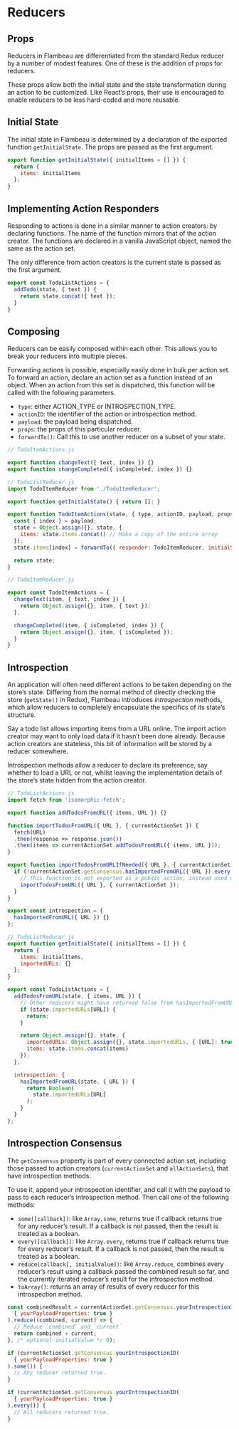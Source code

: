 # Reducers

## Props

Reducers in Flambeau are differentiated from the standard Redux reducer by a
number of modest features. One of these is the addition of props for reducers.

These props allow both the initial state and the state transformation during an
action to be customized. Like React’s props, their use is encouraged to enable
reducers to be less hard-coded and more reusable.

## Initial State

The initial state in Flambeau is determined by a declaration of the exported
function `getInitialState`. The props are passed as the first argument.

```javascript
export function getInitialState({ initialItems = [] }) {
  return {
    items: initialItems
  };
}
```

## Implementing Action Responders

Responding to actions is done in a similar manner to action creators: by
declaring functions. The name of the function mirrors that of the action
creator. The functions are declared in a vanilla JavaScript object, named the
same as the action set.

The only difference from action creators is the current state is passed as the
first argument.

```javascript
export const TodoListActions = {
  addTodo(state, { text }) {
    return state.concat({ text });
  }
}
```

## Composing

Reducers can be easily composed within each other. This allows you to break your
reducers into multiple pieces.

Forwarding actions is possible, especially easily done in bulk per action set.
To forward an action, declare an action set as a function instead of an object.
When an action from this set is dispatched, this function will be called with
the following parameters.
- `type`: either ACTION_TYPE or INTROSPECTION_TYPE.
- `actionID`: the identifier of the action or introspection method.
- `payload`: the payload being dispatched.
- `props`: the props of this particular reducer.
- `forwardTo()`: Call this to use another reducer on a subset of your state.

```javascript
// TodoItemActions.js

export function changeText({ text, index }) {}
export function changeCompleted({ isCompleted, index }) {}
```

```javascript
// TodoListReducer.js
import TodoItemReducer from './TodoItemReducer';

export function getInitialState() { return []; }

export function TodoItemActions(state, { type, actionID, payload, props, forwardTo }) {
  const { index } = payload;
  state = Object.assign({}, state, {
    items: state.items.concat() // Make a copy of the entire array
  });
  state.items[index] = forwardTo({ responder: TodoItemReducer, initialState: state.items[index] });

  return state;
}
```

```javascript
// TodoItemReducer.js

export const TodoItemActions = {
  changeText(item, { text, index }) {
    return Object.assign({}, item, { text });
  },

  changeCompleted(item, { isCompleted, index }) {
    return Object.assign({}, item, { isCompleted });
  }
}
```

## Introspection

An application will often need different actions to be taken depending on the
store’s state. Differing from the normal method of directly checking the store
(`getState()` in Redux), Flambeau introduces *introspection* methods, which
allow reducers to completely encapsulate the specifics of its state’s structure.

Say a todo list allows importing items from a URL online. The import action
creator may want to only load data if it hasn’t been done already. Because
action creators are stateless, this bit of information will be stored by a
reducer somewhere.

Introspection methods allow a reducer to declare its preference, say whether to
load a URL or not, whilst leaving the implementation details of the store’s
state hidden from the action creator.

```javascript
// TodoListActions.js
import fetch from 'isomorphic-fetch';

export function addTodosFromURL({ items, URL }) {}

function importTodosFromURL({ URL }, { currentActionSet }) {
  fetch(URL)
  .then(response => response.json())
  .then(items => currentActionSet.addTodosFromURL({ items, URL }));
}

export function importTodosFromURLIfNeeded({ URL }, { currentActionSet }) {
  if (!currentActionSet.getConsensus.hasImportedFromURL({ URL }).every()) {
    // This function is not exported as a public action, instead used directly.
    importTodosFromURL({ URL }, { currentActionSet });
  }
}

export const introspection = {
  hasImportedFromURL({ URL }) {}
};
```

```javascript
// TodoListReducer.js
export function getInitialState({ initialItems = [] }) {
  return {
    items: initialItems,
    importedURLs: {}
  };
}

export const TodoListActions = {
  addTodosFromURL(state, { items, URL }) {
    // Other reducers might have returned false from hasImportedFromURL()
    if (state.importedURLs[URL]) {
      return;
    }

    return Object.assign({}, state, {
      importedURLs: Object.assign({}, state.importedURLs, { [URL]: true }),
      items: state.items.concat(items)
    });
  },

  introspection: {
    hasImportedFromURL(state, { URL }) {
      return Boolean(
        state.importedURLs[URL]
      );
    }
  }
};
```

## Introspection Consensus

The `getConsensus` property is part of every connected action set, including
those passed to action creators (`currentActionSet` and `allActionSets`), that
have introspection methods.

To use it, append your introspection identifier, and call it with the payload to
pass to each reducer’s introspection method. Then call one of the following
methods:

- `some([callback])`: like `Array.some`, returns true if callback returns true for any reducer’s
result.
If a callback is not passed, then the result is treated as a boolean.
- `every([callback])`: like `Array.every`, returns true if callback returns true for every reducer’s
result.
If a callback is not passed, then the result is treated as a boolean.
- `reduce(callback[, initialValue])`: like `Array.reduce`, combines every
reducer’s result using a callback passed the combined result so far, and the
currently iterated reducer’s result for the introspection method.
- `toArray()`: returns an array of results of every reducer for this
introspection method.

```javascript
const combinedResult = currentActionSet.getConsensus.yourIntrospectionID(
  { yourPayloadProperties: true }
).reduce((combined, current) => {
  // Reduce `combined` and `current`
  return combined + current;
}, /* optional initialValue */ 0);
```

```javascript
if (currentActionSet.getConsensus.yourIntrospectionID(
  { yourPayloadProperties: true }
).some()) {
  // Any reducer returned true.
}
```

```javascript
if (currentActionSet.getConsensus.yourIntrospectionID(
  { yourPayloadProperties: true }
).every()) {
  // All reducers returned true.
}
```
